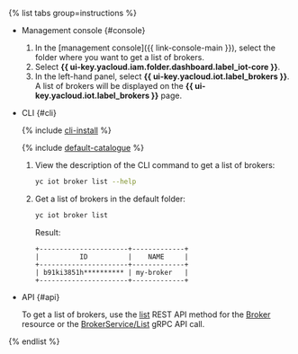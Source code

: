 {% list tabs group=instructions %}

- Management console {#console}

  1. In the [management console]({{ link-console-main }}), select the folder where you want to get a list of brokers.
  1. Select **{{ ui-key.yacloud.iam.folder.dashboard.label_iot-core }}**.
  1. In the left-hand panel, select **{{ ui-key.yacloud.iot.label_brokers }}**. A list of brokers will be displayed on the **{{ ui-key.yacloud.iot.label_brokers }}** page.

- CLI {#cli}

  {% include [cli-install](../cli-install.md) %}
  
  {% include [default-catalogue](../default-catalogue.md) %}

  1. View the description of the CLI command to get a list of brokers:
	
      ```bash
      yc iot broker list --help
      ```

  1. Get a list of brokers in the default folder:

      ```bash
      yc iot broker list
      ```

      Result:

      ```text
      +----------------------+-------------+
      |          ID          |    NAME     |
      +----------------------+-------------+
      | b91ki3851h********** | my-broker   |
      +----------------------+-------------+
      ```

- API {#api}

  To get a list of brokers, use the [list](../../iot-core/broker/api-ref/Broker/list.md) REST API method for the [Broker](../../iot-core/broker/api-ref/Broker/index.md) resource or the [BrokerService/List](../../iot-core/broker/api-ref/grpc/Broker/list.md) gRPC API call.

{% endlist %}